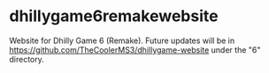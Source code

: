 # dhillygame6remakewebsite
Website for Dhilly Game 6 (Remake). Future updates will be in https://github.com/TheCoolerMS3/dhillygame-website under the "6" directory.
